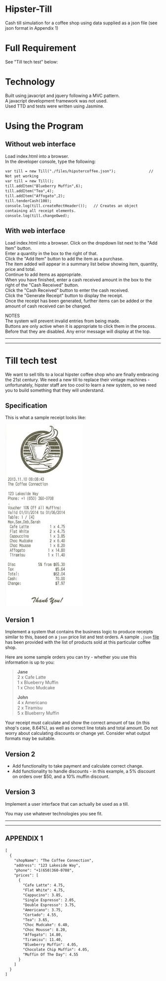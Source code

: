 # Hipster-Till
Cash till simulation for a coffee shop using data supplied as a json file (see json format in Appendix 1)

# Full Requirement
See "Till tech test" below:

# Technology
Built using javacript and jquery following a MVC pattern.  
A javacript development framework was not used.  
Used TTD and tests were written using Jasmine.  

# Using the Program
## Without web interface
Load index.html into a browser.  
In the developer console, type the following:
```
var till = new Till("./files/hipstercoffee.json");               // Not yet working  
var till = new Till();  
till.addItem("Blueberry Muffin",6);  
till.addItem("Tea",4);  
till.addItem("Affogato",2);  
till.tenderCash(100);  
console.log(till.createRectHeader());   // Creates an object containing all receipt elements.  
console.log(till.changeOwed);  
```
## With web interface  
Load index.html into a browser.
Click on the dropdown list next to the "Add Item" button.  
Enter a quantity in the box to the right of that.  
Click the "Add Item" button to add the item as a purchase.  
The item added will appear in a summary list below showing item, quantity, price and total.  
Continue to add items as appropriate.  
When you have finished, enter a cash received amount in the box to the right of the "Cash Received" button.  
Click the "Cash Received" button to enter the cash received.  
Click the "Generate Receipt" button to display the receipt.  
Once the receipt has been generated, further items can be added or the amount of cash received can be changed.  

NOTES  
The system will prevent invalid entries from being made.  
Buttons are only active when it is appropriate to click them in the process. Before that they are disabled.
Any error message will display at the top.  

---
---

Till tech test
==============

We want to sell tills to a local hipster coffee shop who are finally embracing the 21st century. We need a new till to replace their vintage machines - unfortunately, hipster staff are too cool to learn a new system, so we need you to build something that they will understand.

Specification
-------------

This is what a sample receipt looks like:

![a receipt](images/receipt.jpg)


Version 1
---------

Implement a system that contains the business logic to produce receipts similar to this, based on a `json` price list and test orders. A sample `.json` [file](hipstercoffee.json) has been provided with the list of products sold at this particular coffee shop.

Here are some sample orders you can try - whether you use this information is up to you:

> **Jane**  
> 2 x Cafe Latte  
> 1 x Blueberry Muffin  
> 1 x Choc Mudcake  
>
> **John**  
> 4 x Americano  
> 2 x Tiramisu  
> 5 x Blueberry Muffin  

Your receipt must calculate and show the correct amount of tax (in this shop's case, 8.64%), as well as correct line totals and total amount. Do not worry about calculating discounts or change yet. Consider what output formats may be suitable.

Version 2
---------

- Add functionality to take payment and calculate correct change.  
- Add functionality to handle discounts - in this example, a 5% discount on orders over $50, and a 10% muffin discount.

Version 3
---------

Implement a user interface that can actually be used as a till.

You may use whatever technologies you see fit.

---
---

APPENDIX 1
----------
```
[
  {
    "shopName": "The Coffee Connection",
    "address": "123 Lakeside Way",
    "phone": "+1(650)360-0708",
    "prices": [
      {
        "Cafe Latte": 4.75,
        "Flat White": 4.75,
        "Cappucino": 3.85,
        "Single Espresso": 2.05,
        "Double Espresso": 3.75,
        "Americano": 3.75,
        "Cortado": 4.55,
        "Tea": 3.65,
        "Choc Mudcake": 6.40,
        "Choc Mousse": 8.20,
        "Affogato": 14.80,
        "Tiramisu": 11.40,
        "Blueberry Muffin": 4.05,
        "Chocolate Chip Muffin": 4.05,
        "Muffin Of The Day": 4.55
      }
    ]
  }
]
```
